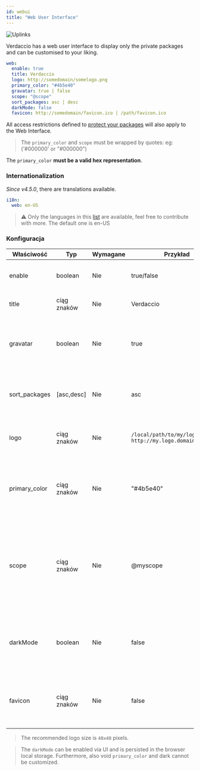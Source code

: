 ```yaml
---
id: webui
title: "Web User Interface"
---
```


![Uplinks](https://user-images.githubusercontent.com/558752/52916111-fa4ba980-32db-11e9-8a64-f4e06eb920b3.png)

Verdaccio has a web user interface to display only the private packages and can be customised to your liking.

```yaml
web:
  enable: true
  title: Verdaccio
  logo: http://somedomain/somelogo.png
  primary_color: "#4b5e40"
  gravatar: true | false
  scope: "@scope"
  sort_packages: asc | desc
  darkMode: false
  favicon: http://somedomain/favicon.ico | /path/favicon.ico
```

All access restrictions defined to [protect your packages](protect-your-dependencies.md) will also apply to the Web Interface.

> The `primary_color` and `scope` must be wrapped by quotes: eg: ('#000000' or "#000000")

The `primary_color` **must be a valid hex representation**.

### Internationalization

*Since v4.5.0*, there are translations available.

```yaml
i18n:
  web: en-US
```

> ⚠️ Only the languages in this [list](https://github.com/verdaccio/ui/tree/master/i18n/translations) are available, feel free to contribute with more. The default one is en-US

### Konfiguracja

| Właściwość    | Typ         | Wymagane | Przykład                                                      | Wsparcie      | Opis                                                                                                                     |
| ------------- | ----------- | -------- | ------------------------------------------------------------- | ------------- | ------------------------------------------------------------------------------------------------------------------------ |
| enable        | boolean     | Nie      | true/false                                                    | wszystkie     | allow to display the web interface                                                                                       |
| title         | ciąg znaków | Nie      | Verdaccio                                                     | wszystkie     | HTML head title description                                                                                              |
| gravatar      | boolean     | Nie      | true                                                          | `>v4`      | Gravatars will be generated under the hood if this property is enabled                                                   |
| sort_packages | [asc,desc]  | Nie      | asc                                                           | `>v4`      | By default private packages are sorted by ascending                                                                      |
| logo          | ciąg znaków | Nie      | `/local/path/to/my/logo.png` `http://my.logo.domain/logo.png` | wszystkie     | a URI where logo is located (header logo)                                                                                |
| primary_color | ciąg znaków | Nie      | "#4b5e40"                                                     | `>4`       | The primary color to use throughout the UI (header, etc)                                                                 |
| scope         | ciąg znaków | Nie      | @myscope                                                      | `>v3.x`    | If you're using this registry for a specific module scope, specify that scope to set it in the webui instructions header |
| darkMode      | boolean     | Nie      | false                                                         | `>=v4.6.0` | This mode is an special theme for those want to live in the dark side                                                    |
| favicon       | ciąg znaków | Nie      | false                                                         | `>=v5.0.1` | Display a custom favicon, can be local resource or valid url                                                             |

> The recommended logo size is `40x40` pixels.

> The `darkMode` can be enabled via UI and is persisted in the browser local storage. Furthermore, also void `primary_color` and dark cannot be customized.
